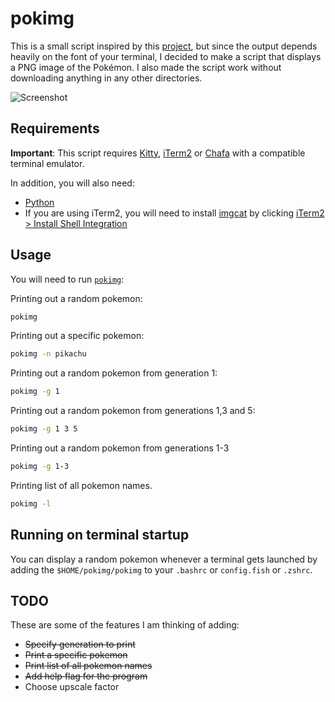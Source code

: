 # pokimg

This is a small script inspired by this [project](https://gitlab.com/phoneybadger/pokemon-colorscripts), but since the output depends heavily on the font of your terminal, I decided to make a script that displays a PNG image of the Pokémon. I also made the script work without downloading anything in any other directories.

![Screenshot](screenshot.png)

## Requirements
**Important**: This script requires [Kitty](https://sw.kovidgoyal.net/kitty/), [iTerm2](https://iterm2.com/downloads.html) or [Chafa](https://github.com/hpjansson/chafa/) with a compatible terminal emulator.

In addition, you will also need:
  - [Python](https://www.python.org/downloads/)
  - If you are using iTerm2, you will need to install [imgcat](https://iterm2.com/documentation-images.html) by clicking [iTerm2 > Install Shell Integration](https://i.stack.imgur.com/0DseS.png)

## Usage
You will need to run [`pokimg`](https://github.com/FuzzyGrim/pokimg/blob/master/pokimg):

Printing out a random pokemon:
```sh
pokimg
```

Printing out a specific pokemon:
```sh
pokimg -n pikachu
```

Printing out a random pokemon from generation 1:
```sh
pokimg -g 1
```

Printing out a random pokemon from generations 1,3 and 5:
```sh
pokimg -g 1 3 5
```

Printing out a random pokemon from generations 1-3
```sh
pokimg -g 1-3
```

Printing list of all pokemon names.
```sh
pokimg -l
```

## Running on terminal startup
You can display a random pokemon whenever a terminal gets launched by adding the `$HOME/pokimg/pokimg` to your `.bashrc` or `config.fish` or `.zshrc`.


## TODO

These are some of the features I am thinking of adding:

  - ~~Specify generation to print~~
  - ~~Print a specific pokemon~~
  - ~~Print list of all pokemon names~~
  - ~~Add help flag for the program~~
  - Choose upscale factor
